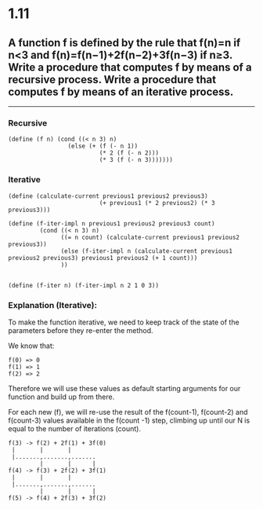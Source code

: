 # 1.11

## A function f is defined by the rule that f(n)=n if n<3 and f(n)=f(n−1)+2f(n−2)+3f(n−3) if n≥3. Write a procedure that computes f by means of a recursive process. Write a procedure that computes f by means of an iterative process.

---

### Recursive

```
(define (f n) (cond ((< n 3) n)
                 (else (+ (f (- n 1))
                          (* 2 (f (- n 2))) 
                          (* 3 (f (- n 3)))))))
```

### Iterative

```
(define (calculate-current previous1 previous2 previous3)
                          (+ previous1 (* 2 previous2) (* 3 previous3)))

(define (f-iter-impl n previous1 previous2 previous3 count) 
         (cond ((< n 3) n)
               ((= n count) (calculate-current previous1 previous2 previous3)) 
               (else (f-iter-impl n (calculate-current previous1 previous2 previous3) previous1 previous2 (+ 1 count)))
               ))


(define (f-iter n) (f-iter-impl n 2 1 0 3))

```

### Explanation (Iterative):

To make the function iterative, we need to keep track of the state of the parameters before they re-enter the method.

We know that:

```
f(0) => 0
f(1) => 1
f(2) => 2
```

Therefore we will use these values as default starting arguments for our function and build up from there.

For each new (f), we will re-use the result of the f(count-1), f(count-2) and f(count-3) values available in the f(count -1) step, climbing up until our N is equal to the number of iterations (count).

```
f(3) -> f(2) + 2f(1) + 3f(0)
 |       |       |
 |.......,.......,....... 
         |       |      |
f(4) -> f(3) + 2f(2) + 3f(1)
 |       |       |
 |.......,.......,....... 
         |       |      |
f(5) -> f(4) + 2f(3) + 3f(2)
```
